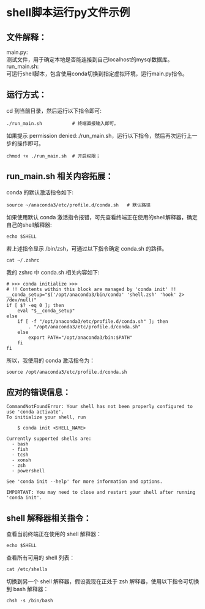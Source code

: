 # shell脚本运行py文件示例
## 文件解释：
main.py:<br>
测试文件，用于确定本地是否能连接到自己localhost的mysql数据库。<br>
run_main.sh:<br>
可运行shell脚本，包含使用conda切换到指定虚拟环境，运行main.py指令。<br>

## 运行方式：
cd 到当前目录，然后运行以下指令即可:
```shell
./run_main.sh           # 终端直接输入即可。
```

如果提示 permission denied:./run_main.sh，运行以下指令，然后再次运行上一步的操作即可。
```shell
chmod +x ./run_main.sh  # 开启权限；
```

## run_main.sh 相关内容拓展：
conda 的默认激活指令如下:
```shell
source ~/anaconda3/etc/profile.d/conda.sh   # 默认路径
```
如果使用默认 conda 激活指令报错，可先查看终端正在使用的shell解释器，确定自己的shell解释器:<br>
```shell
echo $SHELL
```
若上述指令显示 /bin/zsh，可通过以下指令确定 conda.sh 的路径。<br>
```shell
cat ~/.zshrc
```
我的 zshrc 中 conda.sh 相关内容如下:<br>
```shell
# >>> conda initialize >>>
# !! Contents within this block are managed by 'conda init' !!
__conda_setup="$('/opt/anaconda3/bin/conda' 'shell.zsh' 'hook' 2> /dev/null)"
if [ $? -eq 0 ]; then
    eval "$__conda_setup"
else
    if [ -f "/opt/anaconda3/etc/profile.d/conda.sh" ]; then
        . "/opt/anaconda3/etc/profile.d/conda.sh"
    else
        export PATH="/opt/anaconda3/bin:$PATH"
    fi
fi
```
所以，我使用的 conda 激活指令为：<br>
```shell
source /opt/anaconda3/etc/profile.d/conda.sh
```

## 应对的错误信息：
```shell
CommandNotFoundError: Your shell has not been properly configured to use 'conda activate'.
To initialize your shell, run

    $ conda init <SHELL_NAME>

Currently supported shells are:
  - bash
  - fish
  - tcsh
  - xonsh
  - zsh
  - powershell

See 'conda init --help' for more information and options.

IMPORTANT: You may need to close and restart your shell after running 'conda init'.

```

## shell 解释器相关指令：
查看当前终端正在使用的 shell 解释器：<br>
```shell
echo $SHELL
```
查看所有可用的 shell 列表：<br>
```shell
cat /etc/shells
```
切换到另一个 shell 解释器，假设我现在正处于 zsh 解释器，使用以下指令可切换到 bash 解释器：<br>
```shell
chsh -s /bin/bash
```

